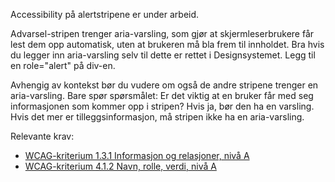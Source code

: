 Accessibility på alertstripene er under arbeid.

Advarsel-stripen trenger aria-varsling, som gjør at skjermleserbrukere får lest dem opp automatisk, uten at brukeren må bla frem til innholdet. Bra hvis du legger inn aria-varsling selv til dette er rettet i Designsystemet.
Legg til en role="alert" på div-en.

Avhengig av kontekst bør du vudere om også de andre stripene trenger en aria-varsling. Bare spør spørsmålet: Er det viktig at en bruker får med seg informasjonen som kommer opp i stripen? Hvis ja, bør den ha en varsling. Hvis det mer er tilleggsinformasjon, må stripen ikke ha en aria-varsling.

Relevante krav:
- [WCAG-kriterium 1.3.1 Informasjon og relasjoner, nivå A](https://uu.difi.no/krav-og-regelverk/wcag-20-standarden/131-informasjon-og-relasjoner-niva)
- [WCAG-kriterium 4.1.2 Navn, rolle, verdi, nivå A](https://uu.difi.no/krav-og-regelverk/wcag-20-standarden/412-navn-rolle-verdi-niva)
